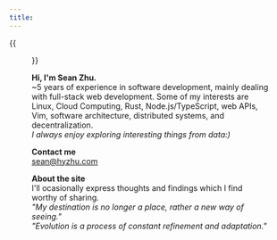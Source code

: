 ```yaml
---
title:
---
```


{{<figure src="/media/main.png" width="450">}}



**Hi, I'm Sean Zhu.**  
~5 years of experience in software development, mainly dealing with full-stack web development. Some of my interests are Linux, Cloud Computing, Rust, Node.js/TypeScript, web APIs, Vim, software architecture, distributed systems, and decentralization.  
*I always enjoy exploring interesting things from data:)*

**Contact me**  
[sean@hyzhu.com](mailto:sean@hyzhu.com)  
<!-- <a href="https://www.linkedin.com/in/sean-zhu-90267b170/" target="_blank" style="border-bottom:0">
  <img src="/linkedin.svg" alt="LinkedIn" style="width: 24px; vertical-align: sub">
  LinkedIn
</a> -->


**About the site**  
I'll ocasionally express thoughts and findings which I find worthy of sharing.  
*"My destination is no longer a place, rather a new way of seeing."*  
*"Evolution is a process of constant refinement and adaptation."*

